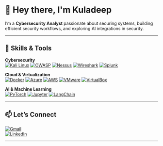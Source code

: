 # 👋 Hey there, I'm Kuladeep

I’m a **Cybersecurity Analyst** passionate about securing systems, building efficient security workflows, and exploring AI integrations in security.

---

## 🔹 Skills & Tools

**Cybersecurity**  
[![Kali Linux](https://img.shields.io/badge/Kali_Linux-557C94?style=for-the-badge&logo=kalilinux&logoColor=white)](https://www.kali.org/) 
[![OWASP](https://img.shields.io/badge/OWASP-000000?style=for-the-badge&logo=owasp&logoColor=white)](https://owasp.org/) 
[![Nessus](https://img.shields.io/badge/Nessus-005571?style=for-the-badge&logo=tenable&logoColor=white)](https://www.tenable.com/products/nessus) 
[![Wireshark](https://img.shields.io/badge/Wireshark-1679A7?style=for-the-badge&logo=wireshark&logoColor=white)](https://www.wireshark.org/) 
[![Splunk](https://img.shields.io/badge/Splunk-64A526?style=for-the-badge&logo=splunk&logoColor=white)](https://www.splunk.com/)

**Cloud & Virtualization**  
[![Docker](https://img.shields.io/badge/Docker-2496ED?style=for-the-badge&logo=docker&logoColor=white)](https://www.docker.com/) 
[![Azure](https://img.shields.io/badge/Azure-0089D6?style=for-the-badge&logo=microsoftazure&logoColor=white)](https://azure.microsoft.com/) 
[![AWS](https://img.shields.io/badge/AWS-FF9900?style=for-the-badge&logo=amazonaws&logoColor=white)](https://aws.amazon.com/) 
[![VMware](https://img.shields.io/badge/VMware-607078?style=for-the-badge&logo=vmware&logoColor=white)](https://www.vmware.com/) 
[![VirtualBox](https://img.shields.io/badge/VirtualBox-183A61?style=for-the-badge&logo=virtualbox&logoColor=white)](https://www.virtualbox.org/)

**AI & Machine Learning**  
[![PyTorch](https://img.shields.io/badge/PyTorch-EE4C2C?style=for-the-badge&logo=pytorch&logoColor=white)](https://pytorch.org/) 
[![Jupyter](https://img.shields.io/badge/Jupyter-F37626?style=for-the-badge&logo=jupyter&logoColor=white)](https://jupyter.org/) 
[![LangChain](https://img.shields.io/badge/LangChain-37a779?style=for-the-badge&logo=langchain&logoColor=white)](https://www.langchain.com/)

---

## 📫 Let’s Connect

[![Gmail](https://img.shields.io/badge/Email-kuladeepbmantri%40gmail.com-red?style=for-the-badge&logo=gmail&logoColor=white)](mailto:kuladeepbmantri@gmail.com)  
[![LinkedIn](https://img.shields.io/badge/LinkedIn-Kuladeep%20Mantri-blue?style=for-the-badge&logo=linkedin&logoColor=white)](https://linkedin.com/in/kuladeepmantri)

---
